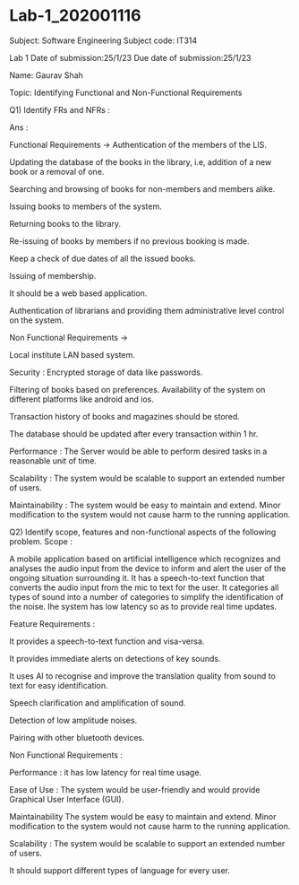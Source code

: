 # Lab-1_202001116






Subject: Software Engineering
Subject code: IT314

Lab 1
Date of submission:25/1/23
Due date of submission:25/1/23

Name: Gaurav Shah

Topic: Identifying Functional and Non-Functional Requirements

Q1) Identify FRs and NFRs : 

Ans :

Functional Requirements ->
Authentication of the members of the LIS.

Updating the database of the books in the library, i.e, addition of a new book or a removal of one.

Searching and browsing of books for non-members and members alike.

Issuing books to members of the system.

Returning books to the library.

Re-issuing of books by members if no previous booking is made.

Keep a check of due dates of all the issued books.

Issuing of membership.

It should be a web based application.

Authentication of librarians and providing them administrative level control on the system.

Non Functional Requirements ->

Local institute LAN based system.

Security : Encrypted storage of data like passwords.

Filtering of books based on preferences.
Availability of the system on different platforms like android and ios.

Transaction history of books and magazines should be stored.

The database should be updated after every transaction within 1 hr.

Performance : The Server would be able to perform desired tasks in a reasonable unit of time.

Scalability : The system would be scalable to support an extended number of users.

Maintainability : The system would be easy to maintain and extend. Minor modification to the system would not cause harm to the running application.


Q2) Identify scope, features and non-functional aspects of the following problem.
Scope : 

A mobile application based on artificial intelligence which recognizes and analyses the audio input from the device to inform and alert the user of the ongoing situation surrounding it. It has a speech-to-text function that converts the audio input from the mic to text for the user. It categories all types of sound into a number of categories to simplify the identification of the noise. Ihe system has low latency so as to provide real time updates.

Feature Requirements : 

It provides a speech-to-text function and visa-versa.

It provides immediate alerts on detections of key sounds.

It uses AI to recognise and improve the translation quality from sound to text for easy identification.

Speech clarification and amplification of sound.

Detection of low amplitude noises.

Pairing with other bluetooth devices.

Non Functional Requirements : 

Performance : it has low latency for real time usage.

Ease of Use : The system would be user-friendly and would provide Graphical User Interface (GUI).

 Maintainability
The system would be easy to maintain and extend. Minor modification to the system would not cause harm to the running application.

Scalability : The system would be scalable to support an extended number of users.

It should support different types of language for every user.

